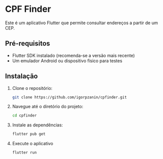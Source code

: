 # CPF Finder

Este é um aplicativo Flutter que permite consultar endereços a partir de um CEP.

## Pré-requisitos

- Flutter SDK instalado (recomenda-se a versão mais recente)
- Um emulador Android ou dispositivo físico para testes

## Instalação

1. Clone o repositório:
   ```bash
   git clone https://github.com/igorpzanin/cpfinder.git

2. Navegue até o diretório do projeto:
   ```bash
   cd cpfinder

3. Instale as dependências:

   ```bash
   flutter pub get

4. Execute o aplicativo

   ```bash
   flutter run

